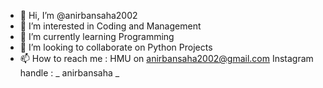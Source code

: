 - 👋 Hi, I’m @anirbansaha2002
- 👀 I’m interested in Coding and Management
- 🌱 I’m currently learning Programming
- 💞️ I’m looking to collaborate on Python Projects
- 📫 How to reach me : HMU on anirbansaha2002@gmail.com
                        Instagram handle : _ anirbansaha _

<!---
anirbansaha2002/anirbansaha2002 is a ✨ special ✨ repository because its `README.md` (this file) appears on your GitHub profile.
You can click the Preview link to take a look at your changes.
--->
